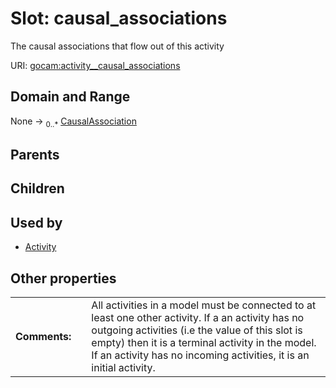 
# Slot: causal_associations

The causal associations that flow out of this activity

URI: [gocam:activity__causal_associations](https://w3id.org/gocam/activity__causal_associations)


## Domain and Range

None &#8594;  <sub>0..\*</sub> [CausalAssociation](CausalAssociation.md)

## Parents


## Children


## Used by

 * [Activity](Activity.md)

## Other properties

|  |  |  |
| --- | --- | --- |
| **Comments:** | | All activities in a model must be connected to at least one other activity. If a an activity has no outgoing activities (i.e the value of this slot is empty) then it is a terminal activity in the model. If an activity has no incoming activities, it is an initial activity. |

